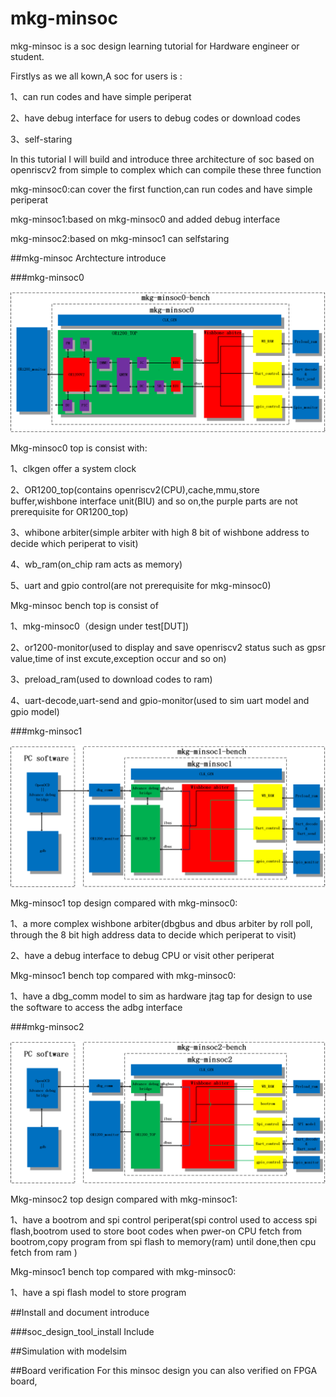 # mkg-minsoc
mkg-minsoc is a soc design learning tutorial for Hardware engineer or student.

Firstlys as we all kown,A soc for users is :
  
  1、can run codes and have simple periperat

  2、have debug interface for users to debug codes or download codes

  3、self-staring

In this tutorial I will build and introduce three architecture of soc based on openriscv2 from simple to complex which can compile these three function

  mkg-minsoc0:can cover the first function,can run codes and have simple periperat

  mkg-minsoc1:based on mkg-minsoc0 and added debug interface

  mkg-minsoc2:based on mkg-minsoc1 can selfstaring

##mkg-minsoc Archtecture introduce

###mkg-minsoc0

![image](https://github.com/lx324310/mkg-minsoc/blob/master/doc/mkg-minsoc0.png)

Mkg-minsoc0 top is consist with: 

1、clkgen offer a system clock

2、OR1200_top(contains openriscv2(CPU),cache,mmu,store buffer,wishbone interface unit(BIU) and so on,the purple parts are not prerequisite for OR1200_top)

3、whibone arbiter(simple arbiter with high 8 bit of wishbone address to decide which periperat to visit)  

4、wb_ram(on_chip ram acts as memory)

5、uart and gpio control(are not prerequisite for mkg-minsoc0)

Mkg-minsoc bench top is consist of 

1、mkg-minsoc0（design under test[DUT])

2、or1200-monitor(used to display and save openriscv2 status such as gpsr value,time of inst excute,exception occur and so on)

3、preload_ram(used to download codes to ram)

4、uart-decode,uart-send and gpio-monitor(used to sim uart model and gpio model)

###mkg-minsoc1

![image](https://github.com/lx324310/mkg-minsoc/blob/master/doc/mkg-minsoc1.png)


Mkg-minsoc1 top design compared with mkg-minsoc0:

1、a more complex wishbone arbiter(dbgbus and dbus arbiter by roll poll, through the 8 bit high address data to decide which periperat to visit)

2、have a debug interface to debug CPU or visit other periperat

Mkg-minsoc1 bench top compared with mkg-minsoc0:

1、have a dbg_comm model to sim as hardware jtag tap for design to use the software to access the adbg interface

###mkg-minsoc2

![image](https://github.com/lx324310/mkg-minsoc/blob/master/doc/mkg-minsoc2.png)

Mkg-minsoc2 top design compared with mkg-minsoc1:

1、have a bootrom and spi control periperat(spi control used to access spi flash,bootrom used to store boot codes when pwer-on CPU fetch from bootrom,copy program from spi flash to memory(ram) until done,then cpu fetch from ram )

Mkg-minsoc1 bench top compared with mkg-minsoc0:

1、have a spi flash model to store program

##Install and document introduce

###soc_design_tool_install 
Include 


##Simulation with modelsim



##Board verification
For this minsoc design you can also verified on FPGA board,

